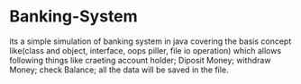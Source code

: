 # Banking-System
 its a simple simulation of banking system in java covering the basis concept like(class and object, interface, oops piller, file io operation) which allows following things like  craeting account holder; Diposit Money; withdraw Money; check Balance; all the data will be saved in the file.
